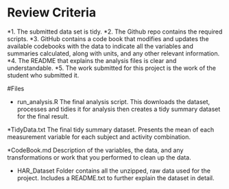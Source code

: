 # Review Criteria

*1. The submitted data set is tidy.
*2. The Github repo contains the required scripts.
*3. GitHub contains a code book that modifies and updates the available codebooks with the data to indicate all the variables and summaries calculated, along with units, and any other relevant information.
*4. The README that explains the analysis files is clear and understandable.
*5. The work submitted for this project is the work of the student who submitted it.

#Files

* run_analysis.R The final analysis script. This downloads the dataset, processes and tidies it for analysis then creates a tidy summary dataset for the final result. 

*TidyData.txt The final tidy summary dataset. Presents the mean of each measurement variable for each subject and activity combination.

*CodeBook.md  Description of the variables, the data, and any transformations or work that you performed to clean up the data.

* HAR_Dataset Folder contains all the unzipped, raw data used for the project. Includes a README.txt to further explain the dataset in detail.